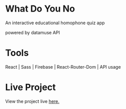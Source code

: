 # What Do You No

An interactive educational homophone quiz app 

powered by datamuse API
# Tools
React | Sass | Firebase | React-Router-Dom | API usage 
# Live Project
View the project live [here.](https://vigilant-hopper-997c29.netlify.app/)
